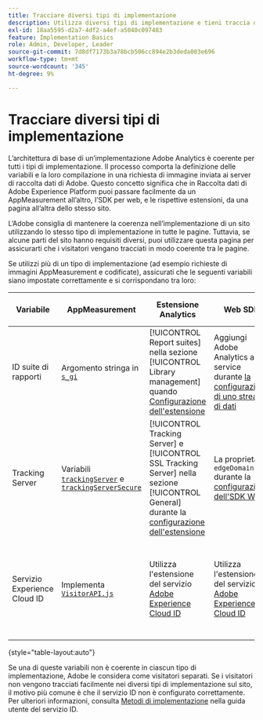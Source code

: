 ```yaml
---
title: Tracciare diversi tipi di implementazione
description: Utilizza diversi tipi di implementazione e tieni traccia dei visitatori tra di loro in modo semplice.
exl-id: 18aa5595-d2a7-4df2-a4ef-a5040c097483
feature: Implementation Basics
role: Admin, Developer, Leader
source-git-commit: 7d8df7173b3a78bcb506cc894e2b3deda003e696
workflow-type: tm+mt
source-wordcount: '345'
ht-degree: 9%

---
```


# Tracciare diversi tipi di implementazione

L’architettura di base di un’implementazione Adobe Analytics è coerente per tutti i tipi di implementazione. Il processo comporta la definizione delle variabili e la loro compilazione in una richiesta di immagine inviata ai server di raccolta dati di Adobe. Questo concetto significa che in Raccolta dati di Adobe Experience Platform puoi passare facilmente da un AppMeasurement all’altro, l’SDK per web, e le rispettive estensioni, da una pagina all’altra dello stesso sito.

L’Adobe consiglia di mantenere la coerenza nell’implementazione di un sito utilizzando lo stesso tipo di implementazione in tutte le pagine. Tuttavia, se alcune parti del sito hanno requisiti diversi, puoi utilizzare questa pagina per assicurarti che i visitatori vengano tracciati in modo coerente tra le pagine.

Se utilizzi più di un tipo di implementazione (ad esempio richieste di immagini AppMeasurement e codificate), assicurati che le seguenti variabili siano impostate correttamente e si corrispondano tra loro:

| Variabile | AppMeasurement | Estensione Analytics | Web SDK | Estensione Web SDK | Richiesta immagine hardcoded |
| --- | --- | --- | --- | --- | --- |
| ID suite di rapporti | Argomento stringa in [`s_gi`](../vars/functions/s-gi.md) | [!UICONTROL Report suites] nella sezione [!UICONTROL Library management] quando [Configurazione dell&#39;estensione](https://experienceleague.adobe.com/docs/experience-platform/tags/extensions/client/analytics/overview.html?lang=it) | Aggiungi Adobe Analytics as a service durante [la configurazione di uno stream di dati](https://experienceleague.adobe.com/docs/experience-platform/edge/datastreams/configure.html?lang=it) | Aggiungi Adobe Analytics as a service durante [la configurazione di uno stream di dati](https://experienceleague.adobe.com/docs/experience-platform/edge/datastreams/configure.html?lang=it) | Parte dell&#39;URL `pathname` (dopo `/b/ss/`) |
| Tracking Server | Variabili [`trackingServer`](../vars/config-vars/trackingserver.md) e [`trackingServerSecure`](../vars/config-vars/trackingserversecure.md) | [!UICONTROL Tracking Server] e [!UICONTROL SSL Tracking Server] nella sezione [!UICONTROL General] durante la [configurazione dell&#39;estensione](https://experienceleague.adobe.com/docs/experience-platform/tags/extensions/client/analytics/overview.html?lang=it) | La proprietà `edgeDomain` durante la [configurazione dell&#39;SDK Web](https://experienceleague.adobe.com/docs/experience-platform/edge/fundamentals/configuring-the-sdk.html?lang=it) | [!UICONTROL Edge Domain] durante [la configurazione dell&#39;estensione](https://experienceleague.adobe.com/docs/experience-platform/edge/extension/web-sdk-extension-configuration.html?lang=it) | `hostname` dell&#39;URL della richiesta di immagine |
| Servizio Experience Cloud ID | Implementa [`VisitorAPI.js`](https://experienceleague.adobe.com/docs/id-service/using/implementation/setup-analytics.html?lang=it) | Utilizza l&#39;estensione del servizio [Adobe Experience Cloud ID](https://experienceleague.adobe.com/docs/experience-platform/tags/extensions/client/id-service/overview.html?lang=it) | Utilizza l&#39;estensione del servizio [Adobe Experience Cloud ID](https://experienceleague.adobe.com/docs/experience-platform/tags/extensions/client/id-service/overview.html?lang=it) | Utilizza l&#39;estensione del servizio [Adobe Experience Cloud ID](https://experienceleague.adobe.com/docs/experience-platform/tags/extensions/client/id-service/overview.html?lang=it) | Effettua una [chiamata separata ai server del servizio ID](https://experienceleague.adobe.com/docs/id-service/using/implementation/direct-integration.html?lang=it) per ottenere l&#39;ID desiderato |

{style="table-layout:auto"}

Se una di queste variabili non è coerente in ciascun tipo di implementazione, Adobe le considera come visitatori separati. Se i visitatori non vengono tracciati facilmente nei diversi tipi di implementazione sul sito, il motivo più comune è che il servizio ID non è configurato correttamente. Per ulteriori informazioni, consulta [Metodi di implementazione](https://experienceleague.adobe.com/docs/id-service/using/implementation/implementation-methods.html?lang=it) nella guida utente del servizio ID.
